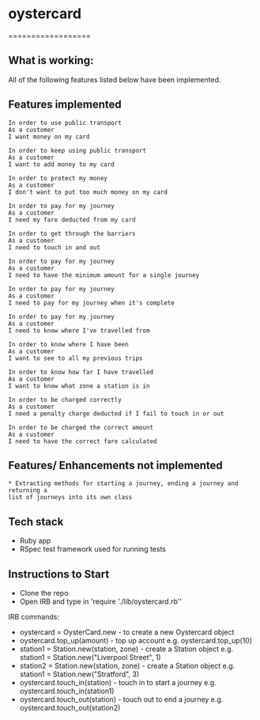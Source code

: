 # oystercard
==================

What is working:
-------
All of the following features listed below have been implemented.

Features implemented
-------
```
In order to use public transport
As a customer
I want money on my card

In order to keep using public transport
As a customer
I want to add money to my card

In order to protect my money
As a customer
I don't want to put too much money on my card

In order to pay for my journey
As a customer
I need my fare deducted from my card

In order to get through the barriers
As a customer
I need to touch in and out

In order to pay for my journey
As a customer
I need to have the minimum amount for a single journey

In order to pay for my journey
As a customer
I need to pay for my journey when it's complete

In order to pay for my journey
As a customer
I need to know where I've travelled from

In order to know where I have been
As a customer
I want to see to all my previous trips

In order to know how far I have travelled
As a customer
I want to know what zone a station is in

In order to be charged correctly
As a customer
I need a penalty charge deducted if I fail to touch in or out

In order to be charged the correct amount
As a customer
I need to have the correct fare calculated

```

Features/ Enhancements not implemented
-------
```
* Extracting methods for starting a journey, ending a journey and returning a
list of journeys into its own class

```

Tech stack
-------
* Ruby app
* RSpec test framework used for running tests


Instructions to Start
-------
* Clone the repo
* Open IRB and type in 'require './lib/oystercard.rb''

IRB commands:
* oystercard = OysterCard.new - to create a new Oystercard object
* oystercard.top_up(amount) - top up account e.g. oystercard.top_up(10)
* station1 = Station.new(station, zone) - create a Station object e.g. station1 = Station.new("Liverpool Street", 1)
* station2 = Station.new(station, zone) - create a Station object e.g. station1 = Station.new("Stratford", 3)
* oystercard.touch_in(station) - touch in to start a journey e.g. oystercard.touch_in(station1)
* oystercard.touch_out(station) - touch out to end a journey e.g. oystercard.touch_out(station2)
